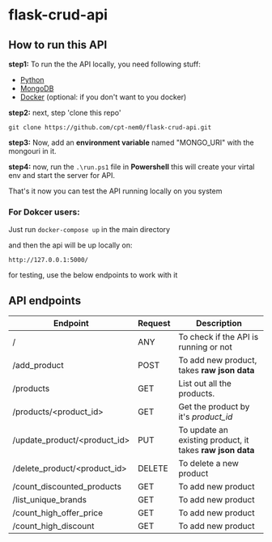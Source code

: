 # flask-crud-api

## How to run this API

**step1:**
To run the the API locally, you need following stuff:
 - [Python](https://www.python.org/downloads/)
 - [MongoDB](https://www.mongodb.com/try/download/community)
 - [Docker](https://www.docker.com/products/docker-desktop) (optional: if you don't want to you docker)

**step2:**
next, step 'clone this repo'

```git clone https://github.com/cpt-nem0/flask-crud-api.git```

**step3:**
Now, add an **environment variable** named "MONGO_URI"
with the mongouri in it.

**step4:**
now, run the ```.\run.ps1``` file in **Powershell** 
this will create your virtal env and start the server for API.

That's it now you can test the API running locally on you system


### For Dokcer users:
Just run ```docker-compose up```  in the main directory

and then the api will be up locally on:

```http://127.0.0.1:5000/```

for testing, use the below endpoints to work with it


## API endpoints


| Endpoint | Request | Description|
| ----------- | ----------- | ----------- | 
|  / | ANY | To check if the API is running or not |
| /add_product | POST | To add new product, takes **raw json data** |
| /products | GET | List out all the products. |
| /products/<product_id> | GET | Get the product by it's *product_id* |
| /update_product/<product_id> | PUT | To update an existing product, it takes **raw json data** |
| /delete_product/<product_id> | DELETE | To delete a new product|
| /count_discounted_products | GET | To add new product |
| /list_unique_brands | GET | To add new product |
| /count_high_offer_price | GET | To add new product |
| /count_high_discount | GET | To add new product |
